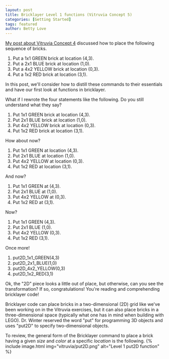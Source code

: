 ```yaml
---
layout: post
title: Bricklayer Level 1 functions (Vitruvia Concept 5)
categories: [Getting Started]
tags: featured
author: Betty Love
---
```


<!-- #### Topics on this page
{:.no_toc}
* TOC
{:toc} -->


[My post about Vitruvia Concept 4](/placing-multiple-bricks) discussed how to place the following sequence of bricks.

1. Put a 1x1 GREEN brick at location (4,3).
2. Put a 2x1 BLUE brick at location (1,0).
3. Put a 4x2 YELLOW brick at location (0,3).
4. Put a 1x2 RED brick at location (3,1).

In this post, we'll consider how to distill these commands to their essentials and have our first look at functions in bricklayer.

What if I rewrote the four statements like the following.  Do you still understand what they say?

1. Put 1x1 GREEN brick at location (4,3).
2. Put 2x1 BLUE brick at location (1,0).
3. Put 4x2 YELLOW brick at location (0,3).
4. Put 1x2 RED brick at location (3,1).

How about now?

1. Put 1x1 GREEN  at location (4,3).
2. Put 2x1 BLUE  at location (1,0).
3. Put 4x2 YELLOW  at location (0,3).
4. Put 1x2 RED  at location (3,1).

And now?

1. Put 1x1 GREEN  at  (4,3).
2. Put 2x1 BLUE  at  (1,0).
3. Put 4x2 YELLOW  at  (0,3).
4. Put 1x2 RED  at  (3,1).

Now?

1. Put 1x1 GREEN  (4,3).
2. Put 2x1 BLUE  (1,0).
3. Put 4x2 YELLOW  (0,3).
4. Put 1x2 RED (3,1).

Once more!

1. put2D_1x1_GREEN(4,3)
2. put2D_2x1_BLUE(1,0)
3. put2D_4x2_YELLOW(0,3)
4. put2D_1x2_RED(3,1)

Ok, the "2D" piece looks a little out of place, but otherwise, can you see the transformation? If so, congratulations!  You're reading and comprehending bricklayer code!

Bricklayer code can place bricks in a two-dimensional (2D) grid like we've been working on in the Vitruvia exercises, but it can also place bricks in a three-dimensional space (typically what one has in mind when building with LEGO).  Dr. Winter reserved the word "put" for programming 3D objects and uses "put2D" to specify two-dimensional objects.

To review, the general form of the Bricklayer command to place a brick having a given *size* and *color* at a specific *location* is the following.
{% include image.html img="vitruvia/put2D.png"  alt="Level 1 put2D function" %}
